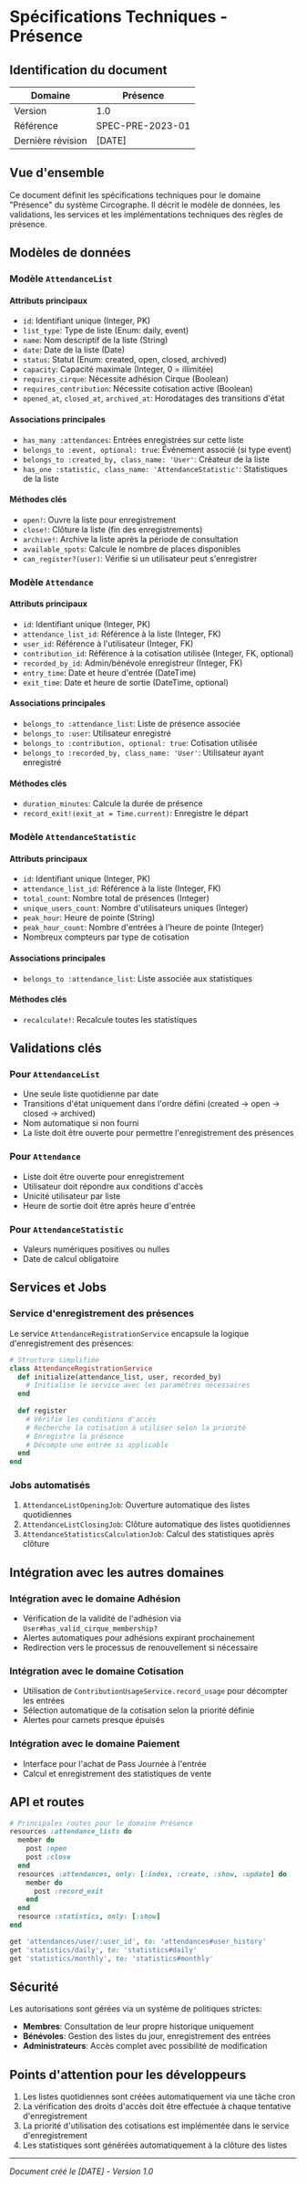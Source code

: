# Spécifications Techniques - Présence

## Identification du document

| Domaine           | Présence                            |
|-------------------|-------------------------------------|
| Version           | 1.0                                 |
| Référence         | SPEC-PRE-2023-01                    |
| Dernière révision | [DATE]                              |

## Vue d'ensemble

Ce document définit les spécifications techniques pour le domaine "Présence" du système Circographe. Il décrit le modèle de données, les validations, les services et les implémentations techniques des règles de présence.

## Modèles de données

### Modèle `AttendanceList`

#### Attributs principaux
- `id`: Identifiant unique (Integer, PK)
- `list_type`: Type de liste (Enum: daily, event)
- `name`: Nom descriptif de la liste (String)
- `date`: Date de la liste (Date)
- `status`: Statut (Enum: created, open, closed, archived)
- `capacity`: Capacité maximale (Integer, 0 = illimitée)
- `requires_cirque`: Nécessite adhésion Cirque (Boolean)
- `requires_contribution`: Nécessite cotisation active (Boolean)
- `opened_at`, `closed_at`, `archived_at`: Horodatages des transitions d'état

#### Associations principales
- `has_many :attendances`: Entrées enregistrées sur cette liste
- `belongs_to :event, optional: true`: Événement associé (si type event)
- `belongs_to :created_by, class_name: 'User'`: Créateur de la liste
- `has_one :statistic, class_name: 'AttendanceStatistic'`: Statistiques de la liste

#### Méthodes clés
- `open!`: Ouvre la liste pour enregistrement
- `close!`: Clôture la liste (fin des enregistrements)
- `archive!`: Archive la liste après la période de consultation
- `available_spots`: Calcule le nombre de places disponibles
- `can_register?(user)`: Vérifie si un utilisateur peut s'enregistrer

### Modèle `Attendance`

#### Attributs principaux
- `id`: Identifiant unique (Integer, PK)
- `attendance_list_id`: Référence à la liste (Integer, FK)
- `user_id`: Référence à l'utilisateur (Integer, FK)
- `contribution_id`: Référence à la cotisation utilisée (Integer, FK, optional)
- `recorded_by_id`: Admin/bénévole enregistreur (Integer, FK)
- `entry_time`: Date et heure d'entrée (DateTime)
- `exit_time`: Date et heure de sortie (DateTime, optional)

#### Associations principales
- `belongs_to :attendance_list`: Liste de présence associée
- `belongs_to :user`: Utilisateur enregistré
- `belongs_to :contribution, optional: true`: Cotisation utilisée
- `belongs_to :recorded_by, class_name: 'User'`: Utilisateur ayant enregistré

#### Méthodes clés
- `duration_minutes`: Calcule la durée de présence
- `record_exit!(exit_at = Time.current)`: Enregistre le départ

### Modèle `AttendanceStatistic`

#### Attributs principaux
- `id`: Identifiant unique (Integer, PK)
- `attendance_list_id`: Référence à la liste (Integer, FK)
- `total_count`: Nombre total de présences (Integer)
- `unique_users_count`: Nombre d'utilisateurs uniques (Integer)
- `peak_hour`: Heure de pointe (String)
- `peak_hour_count`: Nombre d'entrées à l'heure de pointe (Integer)
- Nombreux compteurs par type de cotisation

#### Associations principales
- `belongs_to :attendance_list`: Liste associée aux statistiques

#### Méthodes clés
- `recalculate!`: Recalcule toutes les statistiques

## Validations clés

### Pour `AttendanceList`
- Une seule liste quotidienne par date
- Transitions d'état uniquement dans l'ordre défini (created → open → closed → archived)
- Nom automatique si non fourni
- La liste doit être ouverte pour permettre l'enregistrement des présences

### Pour `Attendance`
- Liste doit être ouverte pour enregistrement
- Utilisateur doit répondre aux conditions d'accès
- Unicité utilisateur par liste
- Heure de sortie doit être après heure d'entrée

### Pour `AttendanceStatistic`
- Valeurs numériques positives ou nulles
- Date de calcul obligatoire

## Services et Jobs

### Service d'enregistrement des présences

Le service `AttendanceRegistrationService` encapsule la logique d'enregistrement des présences:

```ruby
# Structure simplifiée
class AttendanceRegistrationService
  def initialize(attendance_list, user, recorded_by)
    # Initialise le service avec les paramètres nécessaires
  end
  
  def register
    # Vérifie les conditions d'accès
    # Recherche la cotisation à utiliser selon la priorité
    # Enregistre la présence
    # Décompte une entrée si applicable
  end
end
```

### Jobs automatisés

1. `AttendanceListOpeningJob`: Ouverture automatique des listes quotidiennes
2. `AttendanceListClosingJob`: Clôture automatique des listes quotidiennes
3. `AttendanceStatisticsCalculationJob`: Calcul des statistiques après clôture

## Intégration avec les autres domaines

### Intégration avec le domaine Adhésion
- Vérification de la validité de l'adhésion via `User#has_valid_cirque_membership?`
- Alertes automatiques pour adhésions expirant prochainement
- Redirection vers le processus de renouvellement si nécessaire

### Intégration avec le domaine Cotisation
- Utilisation de `ContributionUsageService.record_usage` pour décompter les entrées
- Sélection automatique de la cotisation selon la priorité définie
- Alertes pour carnets presque épuisés

### Intégration avec le domaine Paiement
- Interface pour l'achat de Pass Journée à l'entrée
- Calcul et enregistrement des statistiques de vente

## API et routes

```ruby
# Principales routes pour le domaine Présence
resources :attendance_lists do
  member do
    post :open
    post :close
  end
  resources :attendances, only: [:index, :create, :show, :update] do
    member do
      post :record_exit
    end
  end
  resource :statistics, only: [:show]
end

get 'attendances/user/:user_id', to: 'attendances#user_history'
get 'statistics/daily', to: 'statistics#daily'
get 'statistics/monthly', to: 'statistics#monthly'
```

## Sécurité

Les autorisations sont gérées via un système de politiques strictes:

- **Membres**: Consultation de leur propre historique uniquement
- **Bénévoles**: Gestion des listes du jour, enregistrement des entrées
- **Administrateurs**: Accès complet avec possibilité de modification

## Points d'attention pour les développeurs
1. Les listes quotidiennes sont créées automatiquement via une tâche cron
2. La vérification des droits d'accès doit être effectuée à chaque tentative d'enregistrement
3. La priorité d'utilisation des cotisations est implémentée dans le service d'enregistrement
4. Les statistiques sont générées automatiquement à la clôture des listes

---

*Document créé le [DATE] - Version 1.0* 